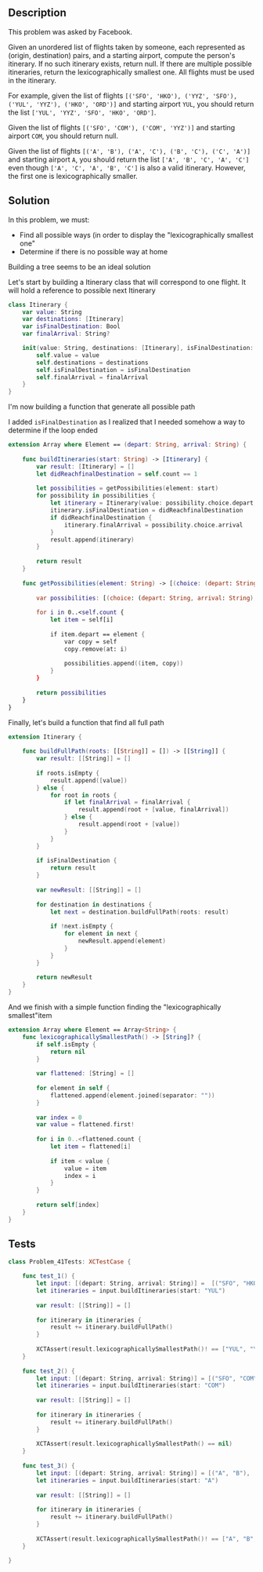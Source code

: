 ## Description

This problem was asked by Facebook.

Given an unordered list of flights taken by someone, each represented as (origin, destination) pairs, and a starting airport, compute the person's itinerary. If no such itinerary exists, return null. If there are multiple possible itineraries, return the lexicographically smallest one. All flights must be used in the itinerary.

For example, given the list of flights `[('SFO', 'HKO'), ('YYZ', 'SFO'), ('YUL', 'YYZ'), ('HKO', 'ORD')]` and starting airport `YUL`, you should return the list `['YUL', 'YYZ', 'SFO', 'HKO', 'ORD']`.

Given the list of flights `[('SFO', 'COM'), ('COM', 'YYZ')]` and starting airport `COM`, you should return null.

Given the list of flights `[('A', 'B'), ('A', 'C'), ('B', 'C'), ('C', 'A')]` and starting airport `A`, you should return the list `['A', 'B', 'C', 'A', 'C']` even though `['A', 'C', 'A', 'B', 'C']` is also a valid itinerary. However, the first one is lexicographically smaller.

## Solution

In this problem, we must:
 
- Find all possible ways (in order to display the "lexicographically smallest one"
- Determine if there is no possible way at home

Building a tree seems to be an ideal solution

Let's start by building a Itinerary class that will correspond to one flight. It will hold a reference to possible next Itinerary

```swift
class Itinerary {
    var value: String
    var destinations: [Itinerary]
    var isFinalDestination: Bool
    var finalArrival: String?

    init(value: String, destinations: [Itinerary], isFinalDestination: Bool = false, finalArrival: String? = nil) {
        self.value = value
        self.destinations = destinations
        self.isFinalDestination = isFinalDestination
        self.finalArrival = finalArrival
    }
}
```

I'm now building a function that generate all possible path
 
I added `isFinalDestination` as I realized that I needed somehow a way to determine if the loop ended

```swift
extension Array where Element == (depart: String, arrival: String) {
    
    func buildItineraries(start: String) -> [Itinerary] {
        var result: [Itinerary] = []
        let didReachfinalDestination = self.count == 1
        
        let possibilities = getPossibilities(element: start)
        for possibility in possibilities {
            let itinerary = Itinerary(value: possibility.choice.depart, destinations: possibility.diff.buildItineraries(start: possibility.choice.arrival))
            itinerary.isFinalDestination = didReachfinalDestination
            if didReachfinalDestination {
                itinerary.finalArrival = possibility.choice.arrival
            }
            result.append(itinerary)
        }
        
        return result
    }
    
    func getPossibilities(element: String) -> [(choice: (depart: String, arrival: String), diff: [(depart: String, arrival: String)])] {
        
        var possibilities: [(choice: (depart: String, arrival: String), diff: [(depart: String, arrival: String)])] = []
        
        for i in 0..<self.count {
            let item = self[i]
            
            if item.depart == element {
                var copy = self
                copy.remove(at: i)
                
                possibilities.append((item, copy))
            }
        }
        
        return possibilities
    }
}
```

Finally, let's build a function that find all full path

```swift
extension Itinerary {
    
    func buildFullPath(roots: [[String]] = []) -> [[String]] {
        var result: [[String]] = []
        
        if roots.isEmpty {
            result.append([value])
        } else {
            for root in roots {
                if let finalArrival = finalArrival {
                    result.append(root + [value, finalArrival])
                } else {
                    result.append(root + [value])
                }
            }
        }
        
        if isFinalDestination {
            return result
        }
        
        var newResult: [[String]] = []
        
        for destination in destinations {
            let next = destination.buildFullPath(roots: result)
            
            if !next.isEmpty {
                for element in next {
                    newResult.append(element)
                }
            }
        }
        
        return newResult
    }
}
```

And we finish with a simple function finding the "lexicographically smallest"item

```swift
extension Array where Element == Array<String> {
    func lexicographicallySmallestPath() -> [String]? {
        if self.isEmpty {
            return nil
        }
        
        var flattened: [String] = []
        
        for element in self {
            flattened.append(element.joined(separator: ""))
        }
        
        var index = 0
        var value = flattened.first!
        
        for i in 0..<flattened.count {
            let item = flattened[i]
            
            if item < value {
                value = item
                index = i
            }
        }
        
        return self[index]
    }
}
```

## Tests

```swift
class Problem_41Tests: XCTestCase {

    func test_1() {
        let input: [(depart: String, arrival: String)] =  [("SFO", "HKO"), ("YYZ", "SFO"), ("YUL", "YYZ"), ("HKO", "ORD")]
        let itineraries = input.buildItineraries(start: "YUL")
        
        var result: [[String]] = []
        
        for itinerary in itineraries {
            result += itinerary.buildFullPath()
        }
        
        XCTAssert(result.lexicographicallySmallestPath()! == ["YUL", "YYZ", "SFO", "HKO", "ORD"])
    }
    
    func test_2() {
        let input: [(depart: String, arrival: String)] = [("SFO", "COM"), ("COM", "YYZ")]
        let itineraries = input.buildItineraries(start: "COM")
        
        var result: [[String]] = []
        
        for itinerary in itineraries {
            result += itinerary.buildFullPath()
        }
        
        XCTAssert(result.lexicographicallySmallestPath() == nil)
    }
    
    func test_3() {
        let input: [(depart: String, arrival: String)] = [("A", "B"), ("A", "C"), ("B", "C"), ("C", "A")]
        let itineraries = input.buildItineraries(start: "A")
        
        var result: [[String]] = []
        
        for itinerary in itineraries {
            result += itinerary.buildFullPath()
        }
        
        XCTAssert(result.lexicographicallySmallestPath()! == ["A", "B", "C", "A", "C"])
    }

}
```
